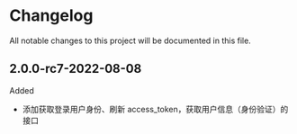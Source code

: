 # Changelog
All notable changes to this project will be documented in this file.

## 2.0.0-rc7-2022-08-08
Added
- 添加获取登录用户身份、刷新 access_token，获取用户信息（身份验证）的接口
